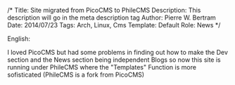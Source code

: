 /*
Title: Site migrated from PicoCMS to PhileCMS
Description: This description will go in the meta description tag
Author: Pierre W. Bertram
Date: 2014/07/23
Tags: Arch, Linux, Cms
Template: Default
Role: News
*/

English: 

I loved PicoCMS but had some problems in finding out how to make the Dev section and the News section being independent Blogs so now this site is running under PhileCMS where the "Templates" Function is more sofisticated (PhileCMS is a fork from PicoCMS)

